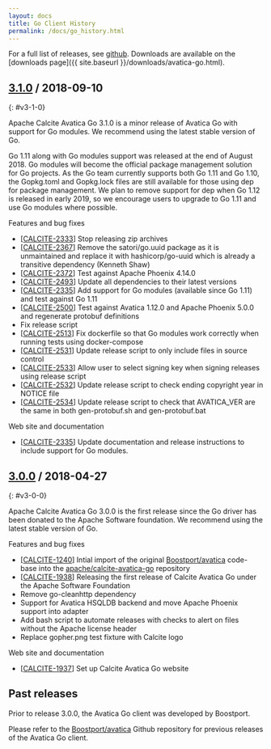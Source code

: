 ```yaml
---
layout: docs
title: Go Client History
permalink: /docs/go_history.html
---
```


<!--
{% comment %}
Licensed to the Apache Software Foundation (ASF) under one or more
contributor license agreements.  See the NOTICE file distributed with
this work for additional information regarding copyright ownership.
The ASF licenses this file to you under the Apache License, Version 2.0
(the "License"); you may not use this file except in compliance with
the License.  You may obtain a copy of the License at

http://www.apache.org/licenses/LICENSE-2.0

Unless required by applicable law or agreed to in writing, software
distributed under the License is distributed on an "AS IS" BASIS,
WITHOUT WARRANTIES OR CONDITIONS OF ANY KIND, either express or implied.
See the License for the specific language governing permissions and
limitations under the License.
{% endcomment %}
-->

For a full list of releases, see
<a href="https://github.com/apache/calcite-avatica-go/releases">github</a>.
Downloads are available on the
[downloads page]({{ site.baseurl }}/downloads/avatica-go.html).

## <a href="https://github.com/apache/calcite-avatica-go/releases/tag/v3.1.0">3.1.0</a> / 2018-09-10
{: #v3-1-0}

Apache Calcite Avatica Go 3.1.0 is a minor release of Avatica Go with support for Go modules.
We recommend using the latest stable version of Go.

Go 1.11 along with Go modules support was released at the end of August 2018. Go modules will become the
official package management solution for Go projects. As the Go team currently supports both Go 1.11 and Go 1.10,
the Gopkg.toml and Gopkg.lock files are still available for those using dep for package management. We plan to
remove support for dep when Go 1.12 is released in early 2019, so we encourage users to upgrade to Go 1.11 and use
Go modules where possible.

Features and bug fixes

* [<a href="https://issues.apache.org/jira/browse/CALCITE-2333">CALCITE-2333</a>]
  Stop releasing zip archives
* [<a href="https://issues.apache.org/jira/browse/CALCITE-2367">CALCITE-2367</a>]
  Remove the satori/go.uuid package as it is unmaintained and replace it with hashicorp/go-uuid which is already
  a transitive dependency (Kenneth Shaw)
* [<a href="https://issues.apache.org/jira/browse/CALCITE-2372">CALCITE-2372</a>]
  Test against Apache Phoenix 4.14.0
* [<a href="https://issues.apache.org/jira/browse/CALCITE-2493">CALCITE-2493</a>]
  Update all dependencies to their latest versions
* [<a href="https://issues.apache.org/jira/browse/CALCITE-2335">CALCITE-2335</a>]
  Add support for Go modules (available since Go 1.11) and test against Go 1.11
* [<a href="https://issues.apache.org/jira/browse/CALCITE-2500">CALCITE-2500</a>]
  Test against Avatica 1.12.0 and Apache Phoenix 5.0.0 and regenerate protobuf definitions
* Fix release script
* [<a href="https://issues.apache.org/jira/browse/CALCITE-2513">CALCITE-2513</a>]
  Fix dockerfile so that Go modules work correctly when running tests using docker-compose
* [<a href="https://issues.apache.org/jira/browse/CALCITE-2513">CALCITE-2531</a>]
  Update release script to only include files in source control
* [<a href="https://issues.apache.org/jira/browse/CALCITE-2533">CALCITE-2533</a>]
  Allow user to select signing key when signing releases using release script
* [<a href="https://issues.apache.org/jira/browse/CALCITE-2532">CALCITE-2532</a>]
  Update release script to check ending copyright year in NOTICE file
* [<a href="https://issues.apache.org/jira/browse/CALCITE-2534">CALCITE-2534</a>]
  Update release script to check that AVATICA_VER are the same in both gen-protobuf.sh and gen-protobuf.bat

Web site and documentation

* [<a href="https://issues.apache.org/jira/browse/CALCITE-2335">CALCITE-2335</a>]
  Update documentation and release instructions to include support for Go modules.

## <a href="https://github.com/apache/calcite-avatica-go/releases/tag/3.0.0">3.0.0</a> / 2018-04-27
{: #v3-0-0}

Apache Calcite Avatica Go 3.0.0 is the first release since the Go driver has been donated
to the Apache Software foundation.
We recommend using the latest stable version of Go.

Features and bug fixes

* [<a href="https://issues.apache.org/jira/browse/CALCITE-1240">CALCITE-1240</a>]
  Intial import of the original [Boostport/avatica](https://github.com/Boostport/avatica) code-base into the
  [apache/calcite-avatica-go](https://github.com/apache/calcite-avatica-go) repository
* [<a href="https://issues.apache.org/jira/browse/CALCITE-1938">CALCITE-1938</a>]
  Releasing the first release of Calcite Avatica Go under the Apache Software Foundation
* Remove go-cleanhttp dependency
* Support for Avatica HSQLDB backend and move Apache Phoenix support into adapter
* Add bash script to automate releases with checks to alert on files without the Apache license header
* Replace gopher.png test fixture with Calcite logo

Web site and documentation

* [<a href="https://issues.apache.org/jira/browse/CALCITE-1937">CALCITE-1937</a>]
  Set up Calcite Avatica Go website

## Past releases

Prior to release 3.0.0, the Avatica Go client was developed by Boostport.

Please refer to the [Boostport/avatica](https://github.com/Boostport/avatica) Github repository for previous releases
of the Avatica Go client.